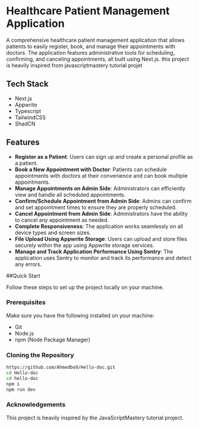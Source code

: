 # Healthcare Patient Management Application

A comprehensive healthcare patient management application that allows patients to easily register, book, and manage their appointments with doctors. The application features administrative tools for scheduling, confirming, and canceling appointments, all built using Next.js. this project is heavily inspired from javascriptmastery tutorial projet 

## Tech Stack
- Next.js
- Appwrite
- Typescript
- TailwindCSS
- ShadCN

## Features

- **Register as a Patient**: Users can sign up and create a personal profile as a patient.
- **Book a New Appointment with Doctor**: Patients can schedule appointments with doctors at their convenience and can book multiple appointments.
- **Manage Appointments on Admin Side**: Administrators can efficiently view and handle all scheduled appointments.
- **Confirm/Schedule Appointment from Admin Side**: Admins can confirm and set appointment times to ensure they are properly scheduled.
- **Cancel Appointment from Admin Side**: Administrators have the ability to cancel any appointment as needed.
- **Complete Responsiveness**: The application works seamlessly on all device types and screen sizes.
- **File Upload Using Appwrite Storage**: Users can upload and store files securely within the app using Appwrite storage services.
- **Manage and Track Application Performance Using Sentry**: The application uses Sentry to monitor and track its performance and detect any errors.

##Quick Start

Follow these steps to set up the project locally on your machine.

### Prerequisites

Make sure you have the following installed on your machine:

- Git
- Node.js
- npm (Node Package Manager)

### Cloning the Repository

```bash
https://github.com/Ahmedbo9/Hello-doc.git
cd Hello-doc
cd hello-doc
npm i
npm run dev
```
### Acknowledgements
This project is heavily inspired by the JavaScriptMastery tutorial project.

